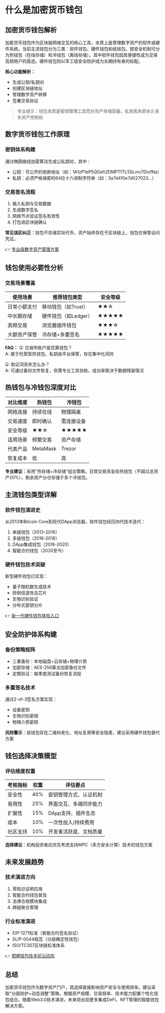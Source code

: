 # 什么是加密货币钱包

## 加密货币钱包解析

加密货币钱包作为区块链网络交互的核心工具，本质上是管理数字资产的软件或硬件系统。当前主流钱包分为三类：软件钱包、硬件钱包和纸钱包。按安全机制可分为热钱包（在线存储）和冷钱包（离线存储）。其中软件钱包因其便捷性成为交易高频用户的首选，硬件钱包则以军工级安全防护成为长期持有者的标配。

**核心功能解析：**
- 生成公钥/私钥对
- 创建区块链地址
- 管理数字资产转移
- 签署交易协议

> 专业提示：钱包本质是密钥管理工具而非资产存储容器，私钥丢失即永久丧失资产控制权

## 数字货币钱包工作原理

### 密钥体系构建
通过椭圆曲线加密算法生成公私钥对，其中：
- 公钥：可公开的收款地址（如：1A1zP1eP5QGefi2DMPTfTL5SLmv7DivfNa）
- 私钥：必须严格保密的64位十六进制字符串（如：3a7d410e7d027023...）

### 交易签名流程
1. 输入私钥与交易数据
2. 生成数字签名
3. 网络节点验证签名有效性
4. 打包进区块链确认

**常见误区纠正**：钱包不存储实际代币，资产始终存在于区块链上，钱包仅保管访问凭证。

👉 [专业级数字资产管理方案](https://bit.ly/okx_welcome)

## 钱包使用必要性分析

### 交易场景覆盖
| 使用场景        | 推荐钱包类型       | 安全等级 |
|-----------------|--------------------|----------|
| 日常小额支付    | 移动钱包（如Trust）| ★★☆      |
| 中长期存储      | 硬件钱包（如Ledger）| ★★★★★    |
| 高频交易        | 浏览器插件钱包     | ★★★☆     |
| 大额资产保管    | 冷存储+多重签名    | ★★★★★    |

**FAQ：**
Q: 交易所账户是否算钱包？  
A: 属于托管型热钱包，私钥由平台保管，存在集中化风险

Q: 助记词丢失怎么办？  
A: 可通过备份文件恢复，但需专业工具协助，成功率取决于数据残留情况

## 热钱包与冷钱包深度对比

| 对比维度       | 热钱包               | 冷钱包               |
|----------------|----------------------|----------------------|
| 网络连接       | 持续在线             | 物理隔离             |
| 交易速度       | 即时确认             | 需连接设备           |
| 安全等级       | ★★☆                 | ★★★★★               |
| 适用场景       | 频繁交易             | 资产存储             |
| 代表产品       | MetaMask             | Trezor               |
| 恢复成本       | 低                   | 高                   |

**专业建议**：采用"热存储+冷存储"组合策略，日常交易资金存热钱包（不超过总资产20%），剩余资产分仓存储于多个冷钱包。

## 主流钱包类型详解

### 软件钱包演进史
从2013年Bitcoin Core到现代DApp浏览器，软件钱包经历四代技术迭代：
1. 单链钱包（2013-2016）
2. 多链钱包（2016-2018）
3. DApp集成钱包（2018-2020）
4. 智能合约钱包（2020至今）

### 硬件钱包技术突破
新型硬件钱包已实现：
- 量子随机数生成技术
- 防侧信道攻击芯片
- 生物识别验证
- 分布式密钥分片

👉 [新一代硬件钱包体验入口](https://bit.ly/okx_welcome)

## 安全防护体系构建

### 备份策略矩阵
- 三重备份：本地磁盘+云存储+物理介质
- 加密存储：AES-256算法加密备份文件
- 定期验证：每季度测试备份恢复流程

### 多重签名技术
通过2-of-3签名方案实现：
- 设备密钥
- 生物识别密钥
- 物理介质密钥

**风险警示**：纸钱包存在二维码老化、地址复用等安全隐患，建议采用硬件钱包替代方案

## 钱包选择决策模型

### 评估维度权重
| 考核指标       | 权重 | 评估要点                 |
|----------------|------|--------------------------|
| 安全性         | 40%  | 密钥管理方式、认证机制   |
| 易用性         | 25%  | 界面交互、多端同步能力   |
| 扩展性         | 15%  | DApp支持、插件生态       |
| 成本           | 10%  | 一次性投入/持续费用      |
| 社区支持       | 10%  | 开发者活跃度、文档质量   |

**选择建议**：机构投资者应优先考虑支持MPC（多方安全计算）技术的钱包方案

## 未来发展趋势

### 技术演进方向
1. 零知识证明应用
2. 智能合约钱包普及
3. 法律合规模块集成
4. 跨链聚合管理

### 行业标准演进
- EIP-1271标准（智能合约签名验证）
- SLIP-0044规范（分层确定性钱包）
- ISO/TC307区块链标准体系

👉 [把握钱包技术前沿动态](https://bit.ly/okx_welcome)

## 总结

加密货币钱包作为数字资产门户，其选择直接影响资产安全与使用效率。建议采取"分层防护+动态调整"策略，根据资产规模、交易频率、技术能力配置个性化钱包组合。随着Web3.0技术演进，未来将出现更多集成DeFi、NFT管理的智能钱包解决方案。
